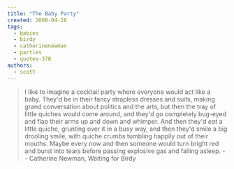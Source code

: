 ```yaml
---
title: "The Baby Party"
created: 2008-04-18
tags: 
  - babies
  - birdy
  - catherinenewman
  - parties
  - quotes-378
authors: 
  - scott
---
```


> I like to imagine a cocktail party where everyone would act like a baby. They'd be in their fancy strapless dresses and suits, making grand conversation about politics and the arts, but then the tray of little quiches would come around, and they'd go completely bug-eyed and flap their arms up and down and whimper. And then they'd _eat_ a little quiche, grunting over it in a busy way, and then they'd smile a big drooling smile, with quiche crumbs tumbling happily out of their mouths. Maybe every now and then someone would turn bright red and burst into tears before passing explosive gas and falling asleep. \-- Catherine Newman, Waiting for Birdy
